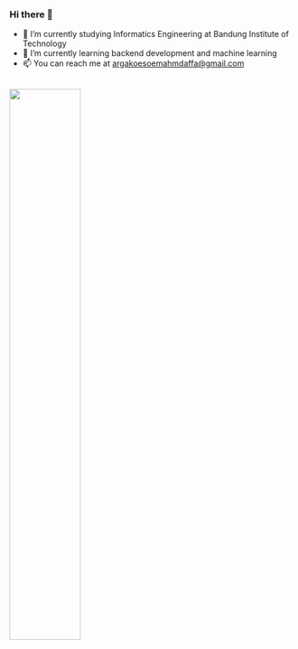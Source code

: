 ### Hi there 👋

- 🔭 I’m currently studying Informatics Engineering at Bandung Institute of Technology
- 🌱 I’m currently learning backend development and machine learning
- 📫 You can reach me at argakoesoemahmdaffa@gmail.com
<br>
  <a href="https://github.com/Giingu"><img width="50%" src="http://github-readme-stats-daffarg.vercel.app/api?username=daffarg&theme=radical&title_color=ff3068?"></a>
  <br>
